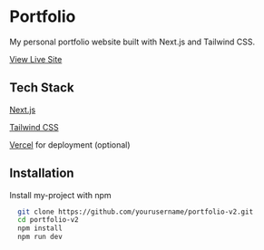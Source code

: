 # Portfolio

My personal portfolio website built with Next.js and Tailwind CSS.

[View Live Site](https://kiongo.vercel.app/)

## Tech Stack

[Next.js](https://nextjs.org/)

[Tailwind CSS](https://tailwindcss.com/)

[Vercel](https://vercel.com/) for deployment (optional)

## Installation

Install my-project with npm

```bash
  git clone https://github.com/yourusername/portfolio-v2.git
  cd portfolio-v2
  npm install
  npm run dev

```
